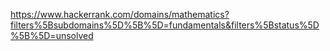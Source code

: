 https://www.hackerrank.com/domains/mathematics?filters%5Bsubdomains%5D%5B%5D=fundamentals&filters%5Bstatus%5D%5B%5D=unsolved
